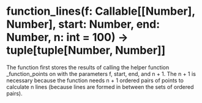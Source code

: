 # function_lines(f: Callable\[\[Number\], Number\], start: Number, end: Number, n: int = 100) -> tuple\[tuple\[Number, Number\]\]

The function first stores the results of calling the helper function _function_points on with the parameters f, start,
end, and n + 1. The n + 1 is necessary because the function needs n + 1 ordered pairs of points to calculate n lines
(because lines are formed in between the sets of ordered pairs).
